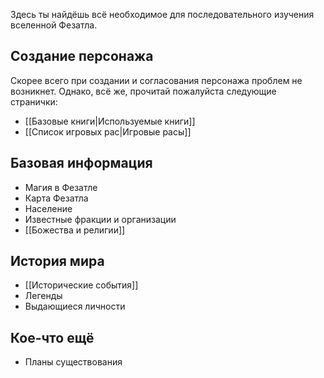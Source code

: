 Здесь ты найдёшь всё необходимое для последовательного изучения вселенной Фезатла.

## Создание персонажа

Скорее всего при создании и согласования персонажа проблем не возникнет. Однако, всё же, прочитай пожалуйста следующие странички:  

- [[Базовые книги|Используемые книги]]
- [[Список игровых рас|Игровые расы]]

## Базовая информация

- Магия в Фезатле
- Карта Фезатла
- Население
- Известные фракции и организации
- [[Божества и религии]]

## История мира

- [[Исторические события]]
- Легенды
- Выдающиеся личности

## Кое-что ещё

- Планы существования